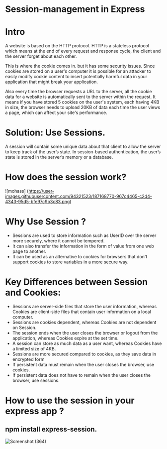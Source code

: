 # Session-management in Express

# Intro 

A website is based on the HTTP protocol. HTTP is a stateless protocol which means at the end of every request and response cycle, the client and the server forget about each other. 

This is where the cookie comes in. but it has some security issues. Since cookies are stored on a user's computer it is possible for an attacker to easily modify cookie content to insert potentially harmful data in your application that might break your application.

Also every time the browser requests a URL to the server, all the cookie data for a website is automatically sent to the server within the request. 
It means if you have stored 5 cookies on the user's system, each having 4KB in size, the browser needs to upload 20KB of data each time the user views a page, which can affect your site's performance.

# Solution: Use Sessions.

 A session will contain some unique data about that client to allow the server to keep track of the user’s state. In session-based authentication, the user’s state is stored in the server’s memory or a database.

# How does the session work? 
![mohass] (https://user-images.githubusercontent.com/94321523/187168770-967c4465-c2d4-4343-95d5-bfe97c9b3c83.png)



# Why Use Session ?
-	Sessions are used to store information such as UserID over the server more securely, where it cannot be tempered.
-	It can also transfer the information in the form of value from one web page to another.
-	It can be used as an alternative to cookies for browsers that don't support cookies to store variables in a more secure way.


# Key Differences between Session and Cookies: 
-	Sessions are server-side files that store the user information, whereas Cookies are client-side files that contain user information on a local computer.
-	Sessions are cookies dependent, whereas Cookies are not dependent on Session.
-	The session ends when the user closes the browser or logout from the application, whereas Cookies expire at the set time.
-	A session can store as much data as a user want, whereas Cookies have a limited size of 4KB.
-	Sessions are more secured compared to cookies, as they save data in encrypted form
-	If persistent data must remain when the user closes the browser, use cookies.
-	If persistent data does not have to remain when the user closes the browser, use sessions.




# How to use the session in your express app ?
## npm install express-session.


![Screenshot (364)](https://user-images.githubusercontent.com/94321523/187096466-4d984213-a396-4997-9015-9129fcc4817a.png)
